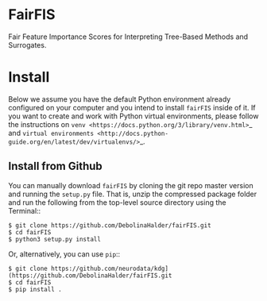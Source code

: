 # FairFIS
Fair Feature Importance Scores for Interpreting Tree-Based Methods and Surrogates.

Install
=======
Below we assume you have the default Python environment already configured on
your computer and you intend to install ``fairFIS`` inside of it.  If you want to
create and work with Python virtual environments, please follow the instructions
on `venv <https://docs.python.org/3/library/venv.html>`_ and `virtual
environments <http://docs.python-guide.org/en/latest/dev/virtualenvs/>`_. 




Install from Github
-------------------
You can manually download ``fairFIS`` by cloning the git repo master version and
running the ``setup.py`` file. That is, unzip the compressed package folder
and run the following from the top-level source directory using the Terminal::

    $ git clone https://github.com/DebolinaHalder/fairFIS.git
    $ cd fairFIS
    $ python3 setup.py install

Or, alternatively, you can use ``pip``::

    $ git clone https://github.com/neurodata/kdg](https://github.com/DebolinaHalder/fairFIS.git
    $ cd fairFIS
    $ pip install .



